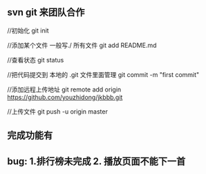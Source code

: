 ## svn git  来团队合作

//初始化
git init 

//添加某个文件  一般写./  所有文件
git add README.md

//查看状态
git status

//把代码提交到 本地的 .git 文件里面管理
git commit -m "first commit"

//添加远程上传地址
git remote add origin https://github.com/youzhidong/jkbbb.git

//上传文件
git push -u origin master



## 完成功能有



## bug: 1.排行榜未完成   2. 播放页面不能下一首